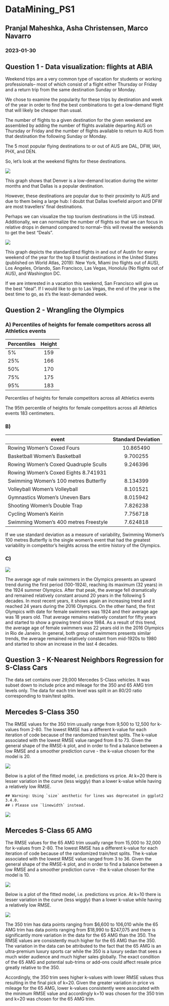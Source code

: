 # DataMining\_PS1

## Pranjal Maheshka, Asha Christensen, Marco Navarro

### 2023-01-30

## Question 1 - Data visualization: flights at ABIA

Weekend trips are a very common type of vacation for students or working
professionals– most of which consist of a flight either Thursday or
Friday and a return trip from the same destination Sunday or Monday.

We chose to examine the popularity for these trips by destination and
week of the year in order to find the best combinations to get a
low-demand flight that will likely be cheaper than usual.

The number of flights to a given destination for the given weekend are
assembled by adding the number of flights available departing AUS on
Thursday or Friday and the number of flights available to return to AUS
from that destination the following Sunday or Monday.

The 5 most popular flying destinations to or out of AUS are DAL, DFW,
IAH, PHX, and DEN.

So, let’s look at the weekend flights for these destinations.

![](PS_1V2_files/figure-markdown_strict/unnamed-chunk-6-1.png)

This graph shows that Denver is a low-demand location during the winter
months and that Dallas is a popular destination.

However, these destinations are popular due to their proximity to AUS
and due to them being a large hub: I doubt that Dallas lovefield airport
and DFW are most travellers’ final destinations.

Perhaps we can visualize the top tourism destinations in the US instead.
Additionally, we can normalize the number of flights so that we can
focus in relative drops in demand compared to normal– this will reveal
the weekends to get the best “Deals”.

![](PS_1V2_files/figure-markdown_strict/unnamed-chunk-7-1.png)

This graph depicts the standardized flights in and out of Austin for
every weekend of the year for the top 8 tourist destinations in the
United States (published on World Atlas, 2019): New York, Miami (no
flights out of AUS), Los Angeles, Orlando, San Francisco, Las Vegas,
Honolulu (No flights out of AUS), and Washington DC.

If we are interested in a vacation this weekend, San Francisco will give
us the best “deal”. If I would like to go to Las Vegas, the end of the
year is the best time to go, as it’s the least-demanded week.

## Question 2 - Wrangling the Olympics

### A) Percentiles of heights for female competitors across all Athletics events

<table>
<thead>
<tr class="header">
<th>Percentiles</th>
<th style="text-align: center;">Height</th>
</tr>
</thead>
<tbody>
<tr class="odd">
<td>5%</td>
<td style="text-align: center;">159</td>
</tr>
<tr class="even">
<td>25%</td>
<td style="text-align: center;">166</td>
</tr>
<tr class="odd">
<td>50%</td>
<td style="text-align: center;">170</td>
</tr>
<tr class="even">
<td>75%</td>
<td style="text-align: center;">175</td>
</tr>
<tr class="odd">
<td>95%</td>
<td style="text-align: center;">183</td>
</tr>
</tbody>
</table>

Percentiles of heights for female competitors across all Athletics
events

The 95th percentile of heights for female competitors across all
Athletics events 183 centimeters.

### B)

<table>
<thead>
<tr class="header">
<th>event</th>
<th style="text-align: center;">Standard Deviation</th>
</tr>
</thead>
<tbody>
<tr class="odd">
<td>Rowing Women’s Coxed Fours</td>
<td style="text-align: center;">10.865490</td>
</tr>
<tr class="even">
<td>Basketball Women’s Basketball</td>
<td style="text-align: center;">9.700255</td>
</tr>
<tr class="odd">
<td>Rowing Women’s Coxed Quadruple Sculls</td>
<td style="text-align: center;">9.246396</td>
</tr>
<tr class="even">
<td>Rowing Women’s Coxed Eights 8.741931</td>
<td style="text-align: center;"></td>
</tr>
<tr class="odd">
<td>Swimming Women’s 100 metres Butterfly</td>
<td style="text-align: center;">8.134399</td>
</tr>
<tr class="even">
<td>Volleyball Women’s Volleyball</td>
<td style="text-align: center;">8.101521</td>
</tr>
<tr class="odd">
<td>Gymnastics Women’s Uneven Bars</td>
<td style="text-align: center;">8.015942</td>
</tr>
<tr class="even">
<td>Shooting Women’s Double Trap</td>
<td style="text-align: center;">7.826238</td>
</tr>
<tr class="odd">
<td>Cycling Women’s Keirin</td>
<td style="text-align: center;">7.756718</td>
</tr>
<tr class="even">
<td>Swimming Women’s 400 metres Freestyle</td>
<td style="text-align: center;">7.624818</td>
</tr>
</tbody>
</table>

If we use standard deviation as a measure of variability, Swimming
Women’s 100 metres Butterfly is the single women’s event that had the
greatest variability in competitor’s heights across the entire history
of the Olympics.

### C)

![](PS_1V2_files/figure-markdown_strict/C2-1.png)

The average age of male swimmers in the Olympics presents an upward
trend during the first period (100-1924), reaching its maximum (32
years) in the 1924 summer Olympics. After that peak, the average fell
dramatically and remained relatively constant around 20 years in the
following 5 decades. In most recent years, it shows again an increasing
trend and it reached 24 years during the 2016 Olympics. On the other
hand, the first Olympics with date for female swimmers was 1924 and
their average age was 18 years old. That average remains relatively
constant for fifty years and started to show a growing trend since 1984.
As a result of this trend, the average age of female swimmers was 22
years old in the 2016 Olympics in Rio de Janeiro. In general, both group
of swimmers presents similar trends, the average remained relatively
constant from mid-1920s to 1980 and started to show an increase in the
last 4 decades.

## Question 3 - K-Nearest Neighbors Regression for S-Class Cars

The data set contains over 29,000 Mercedes S-Class vehicles. It was
subset down to include price and mileage for the 350 and 65 AMG trim
levels only. The data for each trim level was split in an 80/20 ratio
corresponding to train/test splits.

## Mercedes S-Class 350

The RMSE values for the 350 trim usually range from 9,500 to 12,500 for
k-values from 2-80. The lowest RMSE has a different k-value for each
iteration of code because of the randomized train/test splits. The
k-value associated with the lowest RMSE value ranged from 8 to 73. Given
the general shape of the RMSE-k plot, and in order to find a balance
between a low RMSE and a smoother prediction curve - the k-value chosen
for the model is 20.

![](PS_1V2_files/figure-markdown_strict/trim350_plot1-1.png)

Below is a plot of the fitted model, i.e. predictions vs price. At k=20
there is lesser variation in the curve (less wiggly) than a lower
k-value while having a relatively low RMSE.

    ## Warning: Using `size` aesthetic for lines was deprecated in ggplot2 3.4.0.
    ## ℹ Please use `linewidth` instead.

![](PS_1V2_files/figure-markdown_strict/trim350_plot2-1.png)

## Mercedes S-Class 65 AMG

The RMSE values for the 65 AMG trim usually range from 15,000 to 32,000
for k-values from 2-80. The lowest RMSE has a different k-value for each
iteration of code because of the randomized train/test splits. The
k-value associated with the lowest RMSE value ranged from 3 to 36. Given
the general shape of the RMSE-k plot, and in order to find a balance
between a low RMSE and a smoother prediction curve - the k-value chosen
for the model is 10.

![](PS_1V2_files/figure-markdown_strict/trim65amg_plot1-1.png)

Below is a plot of the fitted model, i.e. predictions vs price. At k=10
there is lesser variation in the curve (less wiggly) than a lower
k-value while having a relatively low RMSE.

![](PS_1V2_files/figure-markdown_strict/trim65amg_plot2-1.png)

The 350 trim has data points ranging from $6,600 to 106,010 while the 65
AMG trim has data points ranging from $18,990 to $247,075 and there is
significantly more variation in the data for the 65 AMG than the 350.
The RMSE values are consistently much higher for the 65 AMG than the
350. The variation in the data can be attributed to the fact that the 65
AMG is an ultra-premium luxury sports car while the 350 is a luxury
sedan that sees a much wider audience and much higher sales globally.
The exact condition of the 65 AMG and potential sub-trims or add-ons
could affect resale price greatly relative to the 350.

Accordingly, the 350 trim sees higher k-values with lower RMSE values
thus resulting in the final pick of k=20. Given the greater variation in
price vs mileage for the 65 AMG, lower k-values consistently were
associated with the minimum RMSE value and accordingly k=10 was chosen
for the 350 trim and k=20 was chosen for the 65 AMG trim.
